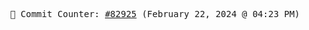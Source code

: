 <p align="center">
    <samp>
        📮 Commit Counter: <a href="https://github.com/Javascript-void0/Javascript-void0/commits/main">#82925</a> (February 22, 2024 @ 04:23 PM)
    </samp>
</p>